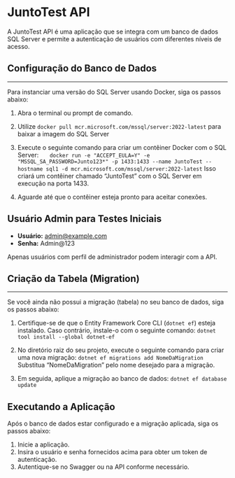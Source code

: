 # JuntoTest API

A JuntoTest API é uma aplicação que se integra com um banco de dados SQL Server e permite a autenticação de usuários com diferentes níveis de acesso.



## Configuração do Banco de Dados

------------------------------

Para instanciar uma versão do SQL Server usando Docker, siga os passos abaixo:

1. Abra o terminal ou prompt de comando.

2. Utilize ``docker pull mcr.microsoft.com/mssql/server:2022-latest`` para baixar a imagem do SQL Server

3. Execute o seguinte comando para criar um contêiner Docker com o SQL Server:
   ``   docker run -e "ACCEPT_EULA=Y" -e "MSSQL_SA_PASSWORD=Junto123*" -p 1433:1433 --name JuntoTest --hostname sql1 -d mcr.microsoft.com/mssql/server:2022-latest``
   Isso criará um contêiner chamado “JuntoTest” com o SQL Server em execução na porta 1433.

4. Aguarde até que o contêiner esteja pronto para aceitar conexões.

Usuário Admin para Testes Iniciais
----------------------------------

* **Usuário:** admin@example.com
* **Senha:** Admin@123

Apenas usuários com perfil de administrador podem interagir com a API.


## Criação da Tabela (Migration)

-----------------------------

Se você ainda não possui a migração (tabela) no seu banco de dados, siga os passos abaixo:

1. Certifique-se de que o Entity Framework Core CLI (`dotnet ef`) esteja instalado. Caso contrário, instale-o com o seguinte comando:
      ``dotnet tool install --global dotnet-ef``

2. No diretório raiz do seu projeto, execute o seguinte comando para criar uma nova migração:
   ``dotnet ef migrations add NomeDaMigration``
   Substitua “NomeDaMigration” pelo nome desejado para a migração.

3. Em seguida, aplique a migração ao banco de dados:
     ``dotnet ef database update``
   
   

Executando a Aplicação
----------------------

Após o banco de dados estar configurado e a migração aplicada, siga os passos abaixo:

1. Inicie a aplicação.
2. Insira o usuário e senha fornecidos acima para obter um token de autenticação.
3. Autentique-se no Swagger ou na API conforme necessário.
